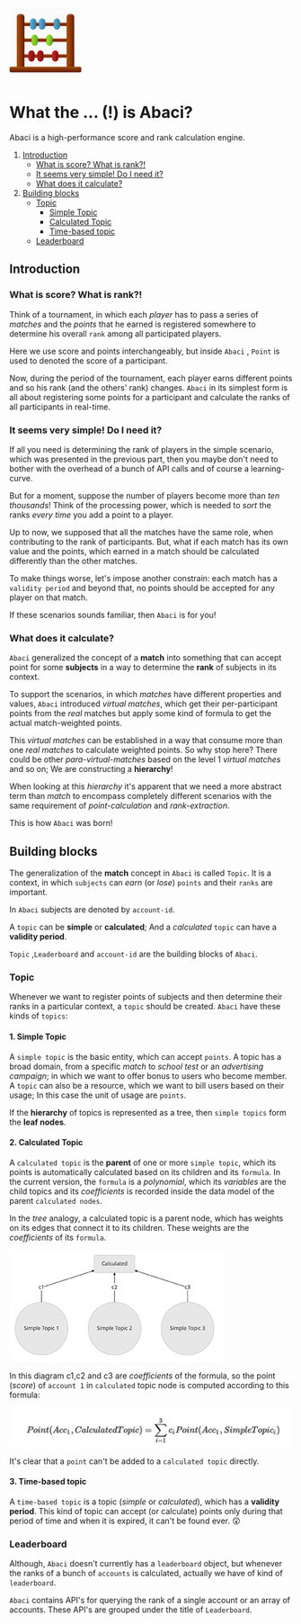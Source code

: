 ![Abacus](_support/Abacus.png)

# What the ... (!) is Abaci? 

Abaci is a high-performance score and rank calculation engine.

1. [Introduction](#introduction)
   - [What is score? What is rank?!](#what-is-score-what-is-rank)
   - [It seems very simple! Do I need it?](#it-seems-very-simple-do-i-need-it)
   - [What does it calculate?](#what-does-it-calculate)
2. [Building blocks](#building-blocks)
   - [Topic](#topic)
     - [Simple Topic](#1-simple-topic)
     - [Calculated Topic](#2-calculated-topic)
     - [Time-based topic](#3-time-based-topic)
   - [Leaderboard](#leaderboard)


## Introduction

### What is score? What is rank?!

Think of a tournament, in which each *player* has to pass a series of *matches* and the *points* that he earned is registered somewhere to determine his overall `rank` among all participated players.

Here we use score and points interchangeably, but inside `Abaci` , `Point` is used to denoted the score of a participant.

Now, during the period of the tournament, each player earns different points and so his rank (and the others' rank) changes. `Abaci` in its simplest form is all about registering some points for a participant and calculate the ranks of all participants in real-time.

### It seems very simple! Do I need it?

If all you need is determining the rank of players in the simple scenario, which was presented in the previous part, then you maybe don't need to bother with the overhead of a bunch of API calls and of course a learning-curve.

But for a moment, suppose the number of players become more than *ten thousands*! Think of the processing power, which is needed to *sort* the ranks *every time* you add a point to a player.

 Up to now, we supposed that all the matches have the same role, when contributing to the rank of participants. But, what if each match has its own value and the points, which earned in a match should be calculated differently than the other matches.

To make things worse, let's impose another constrain: each match has a `validity period` and beyond that, no points should be accepted for any player on that match.

If these scenarios sounds familiar, then `Abaci` is for you!

### What does it calculate?

`Abaci` generalized the concept of a **match** into something that can accept point for some **subjects** in a way to determine the **rank** of subjects in its context.

To support the scenarios, in which *matches* have different properties and values, `Abaci` introduced *virtual matches*, which get their per-participant points from the *real* matches but apply some kind of formula to get the actual match-weighted points.

This *virtual matches* can be established in a way that consume more than one *real matches* to calculate weighted points. So why stop here? There could be other *para-virtual-matches* based on the level 1 *virtual matches* and so on; We are constructing a **hierarchy**!

When looking at this *hierarchy* it's apparent that we need a more abstract term than *match* to encompass completely different scenarios with the same requirement of *point-calculation* and *rank-extraction*.

This is how `Abaci` was born!

## Building blocks

The generalization of the **match** concept in `Abaci` is called `Topic`. It is a context, in which `subjects` can *earn* (or *lose*) `points` and their `ranks` are important.

In `Abaci` subjects are denoted by `account-id`.

A `topic` can be **simple** or **calculated**; And a *calculated* `topic` can have a **validity period**.

`Topic` ,`Leaderboard` and `account-id` are the building blocks of `Abaci`.

### Topic

Whenever we want to register points of subjects and then determine their ranks in a particular context, a `topic` should be created. `Abaci` have these kinds of `topics`:

#### 1. Simple Topic

A `simple topic` is the basic entity, which can accept `points`. A topic has a broad domain, from a specific *match* to *school test* or an *advertising campaign*; in which we want to offer bonus to users who become member. A `topic` can also be a resource, which we want to bill users based on their usage; In this case the unit of usage are `points`.

If the **hierarchy** of topics is represented as a tree, then `simple topics` form the **leaf nodes**.

#### 2. Calculated Topic

A `calculated topic` is the **parent** of one or more `simple topic`, which its points is automatically calculated based on its children and its `formula`. In the current version, the `formula` is a *polynomial*, which its *variables* are the child topics and its *coefficients* is recorded inside the data model of the parent `calculated nodes`.

In the *tree* analogy, a calculated topic is a parent node, which has weights on its edges that connect it to its children. These weights are the *coefficients* of its `formula`.

![Calculated_Topic](_support/Calculated_Topic.jpg)

In this diagram c1,c2 and c3 are *coefficients* of the formula, so the point (*score*) of `account 1` in `calculated` topic node is computed according to this formula:

![Formula](_support/Formula.jpg)

It's clear that a `point` can't be added to a `calculated topic` directly.

#### 3. Time-based topic

A `time-based topic` is a topic (*simple* or *calculated*), which has a **validity period**. This kind of topic can accept (or calculate) points only during that period of time and when it is expired, it can't be found ever. :astonished:

 ### Leaderboard

Although, `Abaci` doesn't currently has a `leaderboard` object, but whenever the ranks of a bunch of `accounts` is calculated, actually we have of kind of `leaderboard`.

`Abaci` contains API's for querying the rank of a single account or an array of accounts. These API's are grouped under the title of `Leaderboard`.







